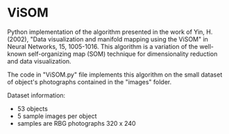 # ViSOM

Python implementation of the algorithm presented in the work of Yin, H. (2002), "Data visualization and manifold mapping using the ViSOM" in Neural Networks, 15, 1005-1016. This algorithm is a variation of the well-known self-organizing map (SOM) technique for dimensionality reduction and data visualization.

The code in "ViSOM.py" file implements this algorithm on the small dataset of object's photographs contained in the "images" folder.

Dataset information:
- 53 objects
- 5 sample images per object
- samples are RBG photographs 320 x 240
